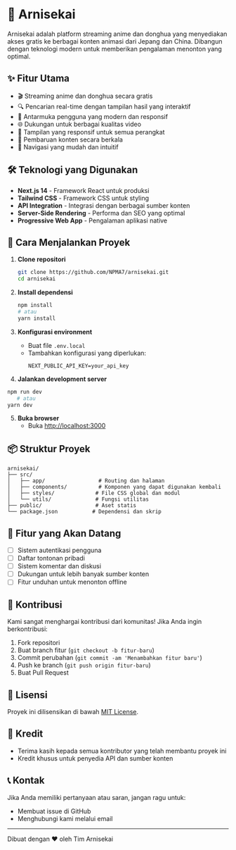 # 🌟 Arnisekai

Arnisekai adalah platform streaming anime dan donghua yang menyediakan akses gratis ke berbagai konten animasi dari Jepang dan China. Dibangun dengan teknologi modern untuk memberikan pengalaman menonton yang optimal.

## ✨ Fitur Utama

- 🎬 Streaming anime dan donghua secara gratis
- 🔍 Pencarian real-time dengan tampilan hasil yang interaktif
- 🎨 Antarmuka pengguna yang modern dan responsif
- 🌐 Dukungan untuk berbagai kualitas video
- 📱 Tampilan yang responsif untuk semua perangkat
- 🔄 Pembaruan konten secara berkala
- 🎯 Navigasi yang mudah dan intuitif

## 🛠️ Teknologi yang Digunakan

- **Next.js 14** - Framework React untuk produksi
- **Tailwind CSS** - Framework CSS untuk styling
- **API Integration** - Integrasi dengan berbagai sumber konten
- **Server-Side Rendering** - Performa dan SEO yang optimal
- **Progressive Web App** - Pengalaman aplikasi native

## 🚀 Cara Menjalankan Proyek

1. **Clone repositori**
   ```bash
   git clone https://github.com/NPMA7/arnisekai.git
   cd arnisekai
   ```

2. **Install dependensi**
   ```bash
   npm install
   # atau
   yarn install
   ```

3. **Konfigurasi environment**
   - Buat file `.env.local`
   - Tambahkan konfigurasi yang diperlukan:
     ```env
     NEXT_PUBLIC_API_KEY=your_api_key
     ```

4. **Jalankan development server**
```bash
npm run dev
   # atau
yarn dev
   ```

5. **Buka browser**
   - Buka [http://localhost:3000](http://localhost:3000)

## 📦 Struktur Proyek

```
arnisekai/
├── src/
│   ├── app/                 # Routing dan halaman
│   ├── components/          # Komponen yang dapat digunakan kembali
│   ├── styles/             # File CSS global dan modul
│   └── utils/              # Fungsi utilitas
├── public/                 # Aset statis
└── package.json           # Dependensi dan skrip
```

## 🌈 Fitur yang Akan Datang

- [ ] Sistem autentikasi pengguna
- [ ] Daftar tontonan pribadi
- [ ] Sistem komentar dan diskusi
- [ ] Dukungan untuk lebih banyak sumber konten
- [ ] Fitur unduhan untuk menonton offline

## 🤝 Kontribusi

Kami sangat menghargai kontribusi dari komunitas! Jika Anda ingin berkontribusi:

1. Fork repositori
2. Buat branch fitur (`git checkout -b fitur-baru`)
3. Commit perubahan (`git commit -am 'Menambahkan fitur baru'`)
4. Push ke branch (`git push origin fitur-baru`)
5. Buat Pull Request

## 📝 Lisensi

Proyek ini dilisensikan di bawah [MIT License](LICENSE).

## 🙏 Kredit

- Terima kasih kepada semua kontributor yang telah membantu proyek ini
- Kredit khusus untuk penyedia API dan sumber konten

## 📞 Kontak

Jika Anda memiliki pertanyaan atau saran, jangan ragu untuk:
- Membuat issue di GitHub
- Menghubungi kami melalui email

---

Dibuat dengan ❤️ oleh Tim Arnisekai
